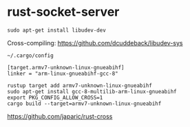 # rust-socket-server

```
sudo apt-get install libudev-dev
```
Cross-compiling:
https://github.com/dcuddeback/libudev-sys  

`~/.cargo/config`  
```
[target.armv7-unknown-linux-gnueabihf]
linker = "arm-linux-gnueabihf-gcc-8"
```

```
rustup target add armv7-unknown-linux-gnueabihf
sudo apt-get install gcc-8-multilib-arm-linux-gnueabihf
export PKG_CONFIG_ALLOW_CROSS=1
cargo build --target=armv7-unknown-linux-gnueabihf
```
https://github.com/japaric/rust-cross

